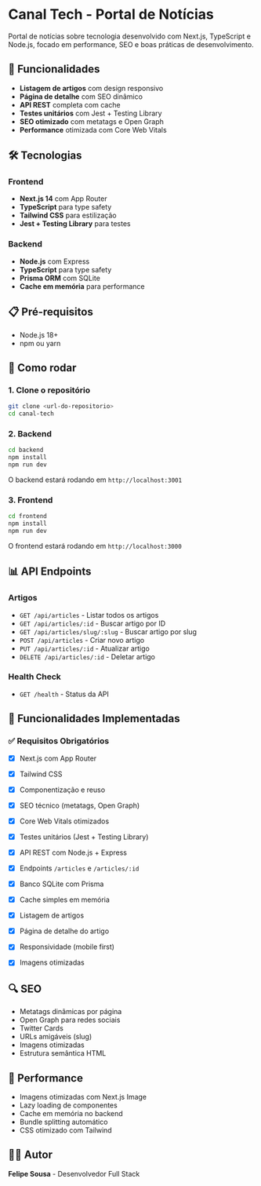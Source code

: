 # Canal Tech - Portal de Notícias

Portal de notícias sobre tecnologia desenvolvido com Next.js, TypeScript e Node.js, focado em performance, SEO e boas práticas de desenvolvimento.

## 🚀 Funcionalidades

- **Listagem de artigos** com design responsivo
- **Página de detalhe** com SEO dinâmico
- **API REST** completa com cache
- **Testes unitários** com Jest + Testing Library
- **SEO otimizado** com metatags e Open Graph
- **Performance** otimizada com Core Web Vitals

## 🛠️ Tecnologias

### Frontend
- **Next.js 14** com App Router
- **TypeScript** para type safety
- **Tailwind CSS** para estilização
- **Jest + Testing Library** para testes

### Backend
- **Node.js** com Express
- **TypeScript** para type safety
- **Prisma ORM** com SQLite
- **Cache em memória** para performance

## 📋 Pré-requisitos

- Node.js 18+ 
- npm ou yarn

## 🚀 Como rodar

### 1. Clone o repositório
```bash
git clone <url-do-repositorio>
cd canal-tech
```

### 2. Backend
```bash
cd backend
npm install
npm run dev
```

O backend estará rodando em `http://localhost:3001`

### 3. Frontend
```bash
cd frontend
npm install
npm run dev
```

O frontend estará rodando em `http://localhost:3000`


## 📊 API Endpoints

### Artigos
- `GET /api/articles` - Listar todos os artigos
- `GET /api/articles/:id` - Buscar artigo por ID
- `GET /api/articles/slug/:slug` - Buscar artigo por slug
- `POST /api/articles` - Criar novo artigo
- `PUT /api/articles/:id` - Atualizar artigo
- `DELETE /api/articles/:id` - Deletar artigo

### Health Check
- `GET /health` - Status da API


## 🎯 Funcionalidades Implementadas

### ✅ Requisitos Obrigatórios
- [x] Next.js com App Router
- [x] Tailwind CSS
- [x] Componentização e reuso
- [x] SEO técnico (metatags, Open Graph)
- [x] Core Web Vitals otimizados
- [x] Testes unitários (Jest + Testing Library)
- [x] API REST com Node.js + Express
- [x] Endpoints `/articles` e `/articles/:id`
- [x] Banco SQLite com Prisma
- [x] Cache simples em memória
- [x] Listagem de artigos
- [x] Página de detalhe do artigo
- [x] Responsividade (mobile first)
- [x] Imagens otimizadas


## 🔍 SEO

- Metatags dinâmicas por página
- Open Graph para redes sociais
- Twitter Cards
- URLs amigáveis (slug)
- Imagens otimizadas
- Estrutura semântica HTML

## 🚀 Performance

- Imagens otimizadas com Next.js Image
- Lazy loading de componentes
- Cache em memória no backend
- Bundle splitting automático
- CSS otimizado com Tailwind

## 👨‍💻 Autor

**Felipe Sousa** - Desenvolvedor Full Stack